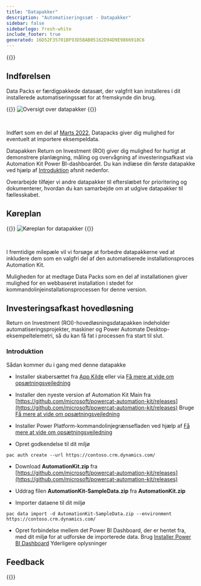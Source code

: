 ```yaml
---
title: "Datapakker"
description: "Automatiseringssæt - Datapakker"
sidebar: false
sidebarlogo: fresh-white
include_footer: true
generated: 16D52F35701BF93D5BAB05162D94D9E9866918C6
---
```


{{<toc>}}

## Indførelsen

Data Packs er færdigpakkede datasæt, der valgfrit kan installeres i dit installerede automatiseringssæt for at fremskynde din brug.

{{<border>}}
![Oversigt over datapakker](https://powercat-automation-kit.azureedge.net/releases/november-2022/DataPacks.svg)
{{</border>}}

<br/>

Indført som en del af [Marts 2022](/da/releases/november-2022), Datapacks giver dig mulighed for eventuelt at importere eksempeldata.

Datapakken Return on Investment (ROI) giver dig mulighed for hurtigt at demonstrere planlægning, måling og overvågning af investeringsafkast via Automation Kit Power BI-dashboardet. Du kan indlæse din første datapakke ved hjælp af [Introduktion](/da#getting-started) afsnit nedenfor.

Overarbejde tilføjer vi andre datapakker til efterslæbet for prioritering og dokumenterer, hvordan du kan samarbejde om at udgive datapakker til fællesskabet.

## Køreplan

{{<border>}}
![Køreplan for datapakker](https://powercat-automation-kit.azureedge.net/releases/november-2022/DataPacks-WhatsNext.svg?v=1)
{{</border>}}

<br/>

I fremtidige milepæle vil vi forsøge at forbedre datapakkerne ved at inkludere dem som en valgfri del af den automatiserede installationsproces Automation Kit.

Muligheden for at medtage Data Packs som en del af installationen giver mulighed for en webbaseret installation i stedet for kommandolinjeinstallationsprocessen for denne version.

## Investeringsafkast hovedløsning

Return on Investment (ROI)-hovedløsningsdatapakken indeholder automatiseringsprojekter, maskiner og Power Automate Desktop-eksempeltelemetri, så du kan få fat i processen fra start til slut.

### Introduktion

Sådan kommer du i gang med denne datapakke

- Installer skabersættet fra [App Kilde](https://appsource.microsoft.com/product/dynamics-365/microsoftpowercatarch.creatorkit1) eller via [Få mere at vide om opsætningsvejledning](https://learn.microsoft.com/power-platform/guidance/creator-kit/setup)

- Installer den nyeste version af Automation Kit Main fra [https://github.com/microsoft/powercat-automation-kit/releases](https://github.com/microsoft/powercat-automation-kit/releases) Bruge [Få mere at vide om opsætningsvejledning](https://learn.microsoft.com/power-automate/guidance/automation-kit/setup/main)

- Installer Power Platform-kommandolinjegrænsefladen ved hjælp af [Få mere at vide om opsætningsvejledning](https://learn.microsoft.com/power-platform/developer/cli/introduction)

- Opret godkendelse til dit miljø

```pwsh
pac auth create --url https://contoso.crm.dynamics.com/
```

- Download **AutomationKit.zip** fra [https://github.com/microsoft/powercat-automation-kit/releases](https://github.com/microsoft/powercat-automation-kit/releases)

- Uddrag filen **AutomationKit-SampleData.zip** fra **AutomationKit.zip**

- Importer dataene til dit miljø

```pwsh
pac data import -d AutomationKit-SampleData.zip --environment https://contoso.crm.dynamics.com/ 
```

- Opret forbindelse mellem det Power BI Dashboard, der er hentet fra, med dit miljø for at udforske de importerede data. Brug [Installer Power BI Dashboard](/da/get-started/install-powerbi-dashboard) Yderligere oplysninger

## Feedback

{{<questions name="/content/da/features/datapacks.json" completed="Tak, fordi du gav feedback" showNavigationButtons="false" locale="da">}}
